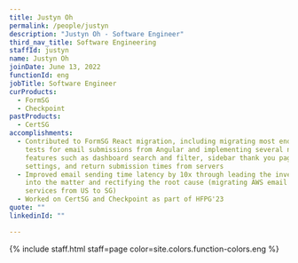```yaml
---
title: Justyn Oh
permalink: /people/justyn
description: "Justyn Oh - Software Engineer"
third_nav_title: Software Engineering
staffId: justyn
name: Justyn Oh
joinDate: June 13, 2022
functionId: eng
jobTitle: Software Engineer
curProducts:
  - FormSG
  - Checkpoint
pastProducts:
  - CertSG
accomplishments:
  - Contributed to FormSG React migration, including migrating most end-to-end
    tests for email submissions from Angular and implementing several new
    features such as dashboard search and filter, sidebar thank you page
    settings, and return submission times from servers
  - Improved email sending time latency by 10x through leading the investigation
    into the matter and rectifying the root cause (migrating AWS email sending
    services from US to SG)
  - Worked on CertSG and Checkpoint as part of HFPG'23
quote: ""
linkedinId: ""

---
```


{% include staff.html staff=page color=site.colors.function-colors.eng %}
